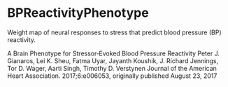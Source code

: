 # BPReactivityPhenotype
Weight map of neural responses to stress that predict blood pressure (BP) reactivity. 

A Brain Phenotype for Stressor‐Evoked Blood Pressure Reactivity
Peter J. Gianaros, Lei K. Sheu, Fatma Uyar, Jayanth Koushik, J. Richard Jennings, Tor D. Wager, Aarti Singh, Timothy D. Verstynen
Journal of the American Heart Association. 2017;6:e006053, originally published August 23, 2017
